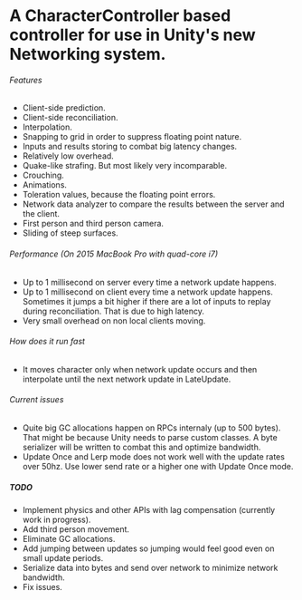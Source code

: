 # A CharacterController based controller for use in Unity's new Networking system.

###### Features
- Client-side prediction.
- Client-side reconciliation.
- Interpolation.
- Snapping to grid in order to suppress floating point nature.
- Inputs and results storing to combat big latency changes.
- Relatively low overhead.
- Quake-like strafing. But most likely very incomparable.
- Crouching.
- Animations.
- Toleration values, because the floating point errors.
- Network data analyzer to compare the results between the server and the client.
- First person and third person camera.
- Sliding of steep surfaces.

###### Performance (On 2015 MacBook Pro with quad-core i7)
- Up to 1 millisecond on server every time a network update happens.
- Up to 1 millisecond on client every time a network update happens. Sometimes it jumps a bit higher if there are a lot of inputs to replay during reconciliation. That is due to high latency.
- Very small overhead on non local clients moving.

###### How does it run fast
- It moves character only when network update occurs and then interpolate until the next network update in LateUpdate.

###### Current issues
- Quite big GC allocations happen on RPCs internaly (up to 500 bytes). That might be because Unity needs to parse custom classes. A byte serializer will be written to combat this and optimize bandwidth.
- Update Once and Lerp mode does not work well with the update rates over 50hz. Use lower send rate or a higher one with Update Once mode.

##### TODO
- Implement physics and other APIs with lag compensation (currently work in progress).
- Add third person movement.
- Eliminate GC allocations.
- Add jumping between updates so jumping would feel good even on small update periods.
- Serialize data into bytes and send over network to minimize network bandwidth.
- Fix issues.

